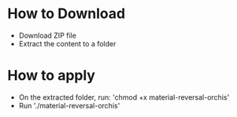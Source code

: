 # How to Download
- Download ZIP file
- Extract the content to a folder
# How to apply
- On the extracted folder, run: 
'chmod +x material-reversal-orchis'
- Run './material-reversal-orchis'
